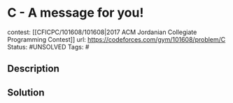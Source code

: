 # C - A message for you!

contest: [[CFICPC/101608/101608|2017 ACM Jordanian Collegiate Programming Contest]]
url: https://codeforces.com/gym/101608/problem/C
Status: #UNSOLVED
Tags: #

## Description

## Solution


